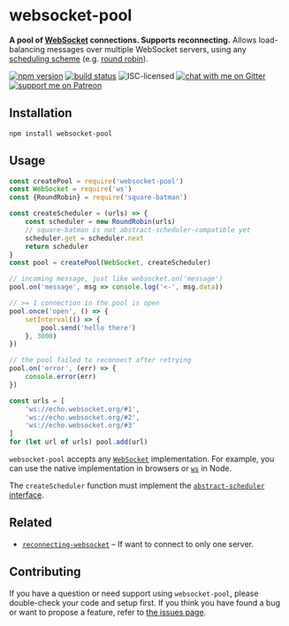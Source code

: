 # websocket-pool

**A pool of [WebSocket](https://en.wikipedia.org/wiki/WebSocket) connections. Supports reconnecting.** Allows load-balancing messages over multiple WebSocket servers, using any [scheduling scheme](https://en.wikipedia.org/wiki/Scheduling_(computing)#Scheduling_disciplines) (e.g. [round robin](https://en.wikipedia.org/wiki/Round-robin_scheduling)).

[![npm version](https://img.shields.io/npm/v/websocket-pool.svg)](https://www.npmjs.com/package/websocket-pool)
[![build status](https://api.travis-ci.org/derhuerst/websocket-pool.svg?branch=master)](https://travis-ci.org/derhuerst/websocket-pool)
![ISC-licensed](https://img.shields.io/github/license/derhuerst/websocket-pool.svg)
[![chat with me on Gitter](https://img.shields.io/badge/chat%20with%20me-on%20gitter-512e92.svg)](https://gitter.im/derhuerst)
[![support me on Patreon](https://img.shields.io/badge/support%20me-on%20patreon-fa7664.svg)](https://patreon.com/derhuerst)


## Installation

```shell
npm install websocket-pool
```


## Usage

```js
const createPool = require('websocket-pool')
const WebSocket = require('ws')
const {RoundRobin} = require('square-batman')

const createScheduler = (urls) => {
	const scheduler = new RoundRobin(urls)
	// square-batman is not abstract-scheduler-compatible yet
	scheduler.get = scheduler.next
	return scheduler
}
const pool = createPool(WebSocket, createScheduler)

// incoming message, just like websocket.on('message')
pool.on('message', msg => console.log('<-', msg.data))

// >= 1 connection in the pool is open
pool.once('open', () => {
	setInterval(() => {
		pool.send('hello there')
	}, 3000)
})

// the pool failed to reconnect after retrying
pool.on('error', (err) => {
	console.error(err)
})

const urls = [
	'ws://echo.websocket.org/#1',
	'ws://echo.websocket.org/#2',
	'ws://echo.websocket.org/#3'
]
for (let url of urls) pool.add(url)
```

`websocket-pool` accepts any [`WebSocket`](https://developer.mozilla.org/en-US/docs/Web/API/WebSocket) implementation. For example, you can use the native implementation in browsers or [`ws`](https://npmjs.com/package/ws) in Node.

The `createScheduler` function must implement the [`abstract-scheduler` interface](https://github.com/derhuerst/abstract-scheduler).


## Related

- [`reconnecting-websocket`](https://www.npmjs.com/package/reconnecting-websocket) – If want to connect to only one server.


## Contributing

If you have a question or need support using `websocket-pool`, please double-check your code and setup first. If you think you have found a bug or want to propose a feature, refer to [the issues page](https://github.com/derhuerst/websocket-pool/issues).
